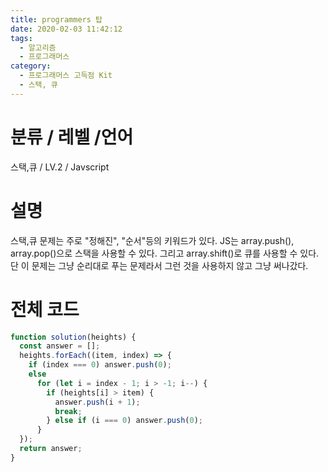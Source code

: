 ```yaml
---
title: programmers 탑
date: 2020-02-03 11:42:12
tags:
  - 알고리즘
  - 프로그래머스
category:
  - 프로그래머스 고득점 Kit
  - 스택, 큐
---
```


# 분류 / 레벨 /언어

스택,큐 / LV.2 / Javscript

# 설명

스택,큐 문제는 주로 "정해진", "순서"등의 키워드가 있다.
JS는 array.push(), array.pop()으로 스택을 사용할 수 있다.
그리고 array.shift()로 큐를 사용할 수 있다.
단 이 문제는 그냥 순리대로 푸는 문제라서
그런 것을 사용하지 않고 그냥 써나갔다.

# 전체 코드

```javascript
function solution(heights) {
  const answer = [];
  heights.forEach((item, index) => {
    if (index === 0) answer.push(0);
    else
      for (let i = index - 1; i > -1; i--) {
        if (heights[i] > item) {
          answer.push(i + 1);
          break;
        } else if (i === 0) answer.push(0);
      }
  });
  return answer;
}
```
